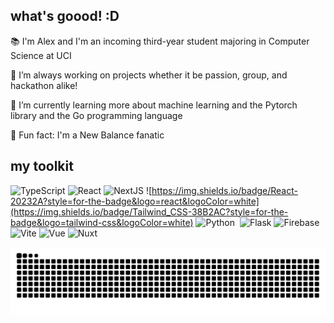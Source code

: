 ## what's goood! :D

📚 I'm Alex and I'm an incoming third-year student majoring in Computer Science at UCI

🔭 I’m always working on projects whether it be passion, group, and hackathon alike!

🌱 I’m currently learning more about machine learning and the Pytorch library and the Go programming language

👟 Fun fact: I'm a New Balance fanatic 

## my toolkit 

![TypeScript](https://img.shields.io/badge/TypeScript-007ACC?style=for-the-badge&logo=typescript&logoColor=white)
![React](https://img.shields.io/badge/React-20232A?style=for-the-badge&logo=react&logoColor=white)
![NextJS](https://img.shields.io/badge/next%20js-000000?style=for-the-badge&logo=nextdotjs&logoColor=white)
![https://img.shields.io/badge/React-20232A?style=for-the-badge&logo=react&logoColor=white](https://img.shields.io/badge/Tailwind_CSS-38B2AC?style=for-the-badge&logo=tailwind-css&logoColor=white)
![Python](https://img.shields.io/badge/Python-3670A0?style=for-the-badge&logo=python&logoColor=white)&nbsp;
![Flask](https://img.shields.io/badge/Flask-000000?style=for-the-badge&logo=flask&logoColor=white)
![Firebase](https://img.shields.io/badge/Firebase-orange?logo=firebase&logoColor=white&style=for-the-badge)&nbsp;
![Vite](https://img.shields.io/badge/Vite-B73BFE?style=for-the-badge&logo=vite&logoColor=white)
![Vue](https://img.shields.io/badge/Vue%20js-35495E?style=for-the-badge&logo=vuedotjs&logoColor=white)
![Nuxt](https://img.shields.io/badge/nuxt%20js-00C58E?style=for-the-badge&logo=nuxtdotjs&logoColor=white)

<picture>
  <source media="(prefers-color-scheme: dark)" srcset="https://raw.githubusercontent.com/alexespejo/alexespejo/output/github-contribution-grid-snake-dark.svg">
  <source media="(prefers-color-scheme: light)" srcset="https://raw.githubusercontent.com/alexespejo/alexespejo/output/github-contribution-grid-snake.svg">
  <img alt="github contribution grid snake animation" src="https://raw.githubusercontent.com/alexespejo/alexespejo/output/github-contribution-grid-snake.svg">
</picture>
